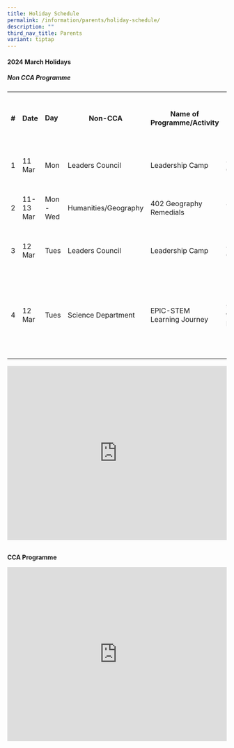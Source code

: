 ```yaml
---
title: Holiday Schedule
permalink: /information/parents/holiday-schedule/
description: ""
third_nav_title: Parents
variant: tiptap
---
```

<h4><strong>2024 March Holidays</strong></h4>
<h5><strong>Non CCA Programme</strong></h5>
<table>
<tbody>
<tr>
<th rowspan="1" colspan="1">
<p>#</p>
</th>
<th rowspan="1" colspan="1">
<p>Date</p>
</th>
<td rowspan="1" colspan="1">
<p><strong>Day</strong>
</p>
</td>
<th rowspan="1" colspan="1">
<p>Non-CCA</p>
</th>
<th rowspan="1" colspan="1">
<p>Name of Programme/Activity</p>
</th>
<th rowspan="1" colspan="1">
<p>Time</p>
</th>
<th rowspan="1" colspan="1">
<p>Which group of students involved</p>
</th>
<th rowspan="1" colspan="1">
<p>List of Teachers Involved</p>
</th>
<th rowspan="1" colspan="1">
<p>Venue</p>
</th>
</tr>
<tr>
<td rowspan="1" colspan="1">
<p>1</p>
</td>
<td rowspan="1" colspan="1">
<p>11 Mar</p>
</td>
<td rowspan="1" colspan="1">
<p>Mon</p>
</td>
<td rowspan="1" colspan="1">
<p>Leaders Council</p>
</td>
<td rowspan="1" colspan="1">
<p>Leadership Camp</p>
</td>
<td rowspan="1" colspan="1">
<p>8 AM to 6 PM</p>
</td>
<td rowspan="1" colspan="1">
<p>Sec 3 Leaders Councillors</p>
</td>
<td rowspan="1" colspan="1">
<p>Lavinia/Yan Xiang/Magdalene/Zhi Xian</p>
</td>
<td rowspan="1" colspan="1">
<p>Harmony Room</p>
</td>
</tr>
<tr>
<td rowspan="1" colspan="1">
<p>2</p>
</td>
<td rowspan="1" colspan="1">
<p>11-13 Mar</p>
</td>
<td rowspan="1" colspan="1">
<p>Mon - Wed</p>
</td>
<td rowspan="1" colspan="1">
<p>Humanities/Geography</p>
</td>
<td rowspan="1" colspan="1">
<p>402 Geography Remedials</p>
</td>
<td rowspan="1" colspan="1">
<p>8 AM to 1030AM</p>
</td>
<td rowspan="1" colspan="1">
<p>All 402 Geography Students</p>
</td>
<td rowspan="1" colspan="1">
<p>Magdalene</p>
</td>
<td rowspan="1" colspan="1">
<p>SDAL 1</p>
</td>
</tr>
<tr>
<td rowspan="1" colspan="1">
<p>3</p>
</td>
<td rowspan="1" colspan="1">
<p>12 Mar</p>
</td>
<td rowspan="1" colspan="1">
<p>Tues</p>
</td>
<td rowspan="1" colspan="1">
<p>Leaders Council</p>
</td>
<td rowspan="1" colspan="1">
<p>Leadership Camp</p>
</td>
<td rowspan="1" colspan="1">
<p>8AM to 6PM</p>
</td>
<td rowspan="1" colspan="1">
<p>Sec 4 Leaders Councillors</p>
</td>
<td rowspan="1" colspan="1">
<p>Lavinia/Yan Xiang/Coleman</p>
</td>
<td rowspan="1" colspan="1">
<p>Harmony Room</p>
</td>
</tr>
<tr>
<td rowspan="1" colspan="1">
<p>4</p>
</td>
<td rowspan="1" colspan="1">
<p>12 Mar</p>
</td>
<td rowspan="1" colspan="1">
<p>Tues</p>
</td>
<td rowspan="1" colspan="1">
<p>Science Department</p>
</td>
<td rowspan="1" colspan="1">
<p>EPIC-STEM Learning Journey</p>
</td>
<td rowspan="1" colspan="1">
<p>930 AM to 530 PM</p>
</td>
<td rowspan="1" colspan="1">
<p>S4 EPIC-STEM students except Tang Ying, Maekala and Nathan</p>
</td>
<td rowspan="1" colspan="1">
<p>Justin/Pei Zhen</p>
</td>
<td rowspan="1" colspan="1">
<p>Out of school - S.E.A. Aquarium and Urban Farming</p>
</td>
</tr>
</tbody>
</table>
<div class="iframe-wrapper">
<iframe height="400" width="100%" allowfullscreen="true" frameborder="0" src="https://docs.google.com/spreadsheets/d/e/2PACX-1vRr514Tda3V3Tj73YHI_IoGdpfOF8WU8FdlR4qgNHxX2uj5zlm-TIebbVtDZfVDE0_7Z1Gd_PZc21Ov/pubhtml?gid=0&amp;single=true&amp;widget=true&amp;headers=false"></iframe>
</div>
<p>
<br><strong>CCA Programme</strong>
</p>
<div class="iframe-wrapper">
<iframe height="400" width="100%" allowfullscreen="true" frameborder="0" src="https://docs.google.com/spreadsheets/d/e/2PACX-1vQmuyPoS_J5ulr1sx5nNY-mhUqvRDUWU9slXtTKW_AqfSBR_Nzg-m4fqGgwVeCjhZK1fVmZ4NmvjZcl/pubhtml?gid=0&amp;single=true&amp;widget=true&amp;headers=false"></iframe>
</div>
<p></p>